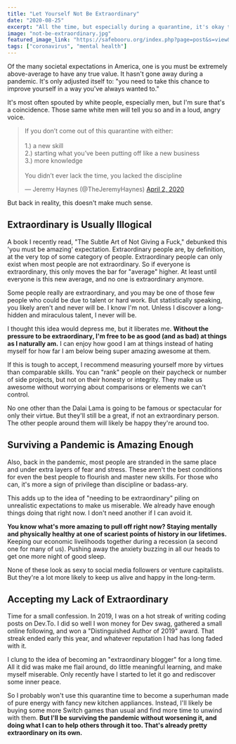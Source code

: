 ```yaml
---
title: "Let Yourself Not Be Extraordinary"
date: "2020-08-25"
excerpt: "All the time, but especially during a quarantine, it's okay to not be super amazing awesome."
image: "not-be-extraordinary.jpg"
featured_image_link: "https://safebooru.org/index.php?page=post&s=view&id=1493704"
tags: ["coronavirus", "mental health"]
---
```


Of the many societal expectations in America, one is you must be extremely above-average to have any true value. It hasn't gone away during a pandemic. It's only adjusted itself to: "you need to take this chance to improve yourself in a way you've always wanted to."

It's most often spouted by white people, especially men, but I'm sure that's a coincidence. Those same white men will tell you so and in a loud, angry voice.

<blockquote class="twitter-tweet"><p lang="en" dir="ltr">If you don’t come out of this quarantine with either:<br><br>1.) a new skill<br>2.) starting what you’ve been putting off like a new business<br>3.) more knowledge <br><br>You didn’t ever lack the time, you lacked the discipline</p>&mdash; Jeremy Haynes (@TheJeremyHaynes) <a href="https://twitter.com/TheJeremyHaynes/status/1245767684484202496?ref_src=twsrc%5Etfw">April 2, 2020</a></blockquote> <script async src="https://platform.twitter.com/widgets.js" charset="utf-8"></script>

But back in reality, this doesn't make much sense.

## Extraordinary is Usually Illogical

A book I recently read, "The Subtle Art of Not Giving a Fuck," debunked this 'you must be amazing' expectation. Extraordinary people are, by definition, at the very top of some category of people. Extraordinary people can only exist when most people are not extraordinary. So if everyone is extraordinary, this only moves the bar for "average" higher. At least until everyone is this new average, and no one is extraordinary anymore.

Some people really are extraordinary, and you may be one of those few people who could be due to talent or hard work. But statistically speaking, you likely aren't and never will be. I know I'm not. Unless I discover a long-hidden and miraculous talent, I never will be.

I thought this idea would depress me, but it liberates me. **Without the pressure to be extraordinary, I'm free to be as good (and as bad) at things as I naturally am.** I can enjoy how good I am at things instead of hating myself for how far I am below being super amazing awesome at them.

If this is tough to accept, I recommend measuring yourself more by virtues than comparable skills. You can "rank" people on their paycheck or number of side projects, but not on their honesty or integrity. They make us awesome without worrying about comparisons or elements we can't control.

No one other than the Dalai Lama is going to be famous or spectacular for only their virtue. But they'll still be a great, if not an extraordinary person. The other people around them will likely be happy they're around too.

## Surviving a Pandemic is Amazing Enough

Also, back in the pandemic, most people are stranded in the same place and under extra layers of fear and stress. These aren't the best conditions for even the best people to flourish and master new skills. For those who can, it's more a sign of privilege than discipline or badass-ary.

This adds up to the idea of "needing to be extraordinary" piling on unrealistic expectations to make us miserable. We already have enough things doing that right now. I don't need another if I can avoid it.

**You know what's more amazing to pull off right now? Staying mentally and physically healthy at one of scariest points of history in our lifetimes.** Keeping our economic livelihoods together during a recession (a second one for many of us). Pushing away the anxiety buzzing in all our heads to get one more night of good sleep.

None of these look as sexy to social media followers or venture capitalists. But they're a lot more likely to keep us alive and happy in the long-term.

## Accepting my Lack of Extraordinary

Time for a small confession. In 2019, I was on a hot streak of writing coding posts on Dev.To. I did so well I won money for Dev swag, gathered a small online following, and won a "Distinguished Author of 2019" award. That streak ended early this year, and whatever reputation I had has long faded with it.

I clung to the idea of becoming an "extraordinary blogger" for a long time. All it did was make me flail around, do little meaningful learning, and make myself miserable. Only recently have I started to let it go and rediscover some inner peace.

So I probably won't use this quarantine time to become a superhuman made of pure energy with fancy new kitchen appliances. Instead, I'll likely be buying some more Switch games than usual and find more time to unwind with them. **But I'll be surviving the pandemic without worsening it, and doing what I can to help others through it too. That's already pretty extraordinary on its own.**
